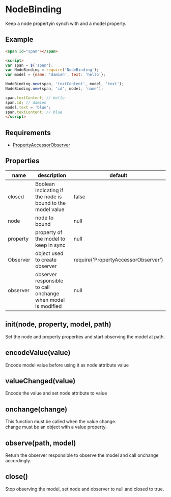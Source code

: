 NodeBinding
=====================

Keep a node propertyin synch with and a model property.

## Example

```html
<span id="span"></span>

<script>
var span = $('span');
var NodeBinding = require('NodeBinding');
var model = {name: 'damien', text: 'hello'};

NodeBinding.new(span, 'textContent', model, 'text');
NodeBinding.new(span, 'id', model, 'name');

span.textContent; // hello
span.id; // damien
model.text = 'blue';
span.textContent; // blue
</script>
```

## Requirements

- [PropertyAccessorObserver](https://github.com/dmail/nodesite/tree/master/app/node_modules/PropertyAccessorObserver)

## Properties

name | description | default
---- | ----------- | --------------
closed | Boolean indicating if the node is bound to the model value  | false
node | node to bound | null
property | property of the model to keep in sync | null
Observer | object used to create observer | require('PropertyAccessorObserver')
observer | observer responsible to call onchange when model is modified | null

## init(node, property, model, path)

Set the node and property properties and start observing the model at path.

## encodeValue(value)

Encode model value before using it as node attribute value

## valueChanged(value)

Encode the value and set node attribute to value

## onchange(change)

This function must be called when the value change.  
change must be an object with a value property.

## observe(path, model)

Return the observer responsible to observe the model and call onchange accordingly.

## close()

Stop observing the model, set node and observer to null and closed to true.
